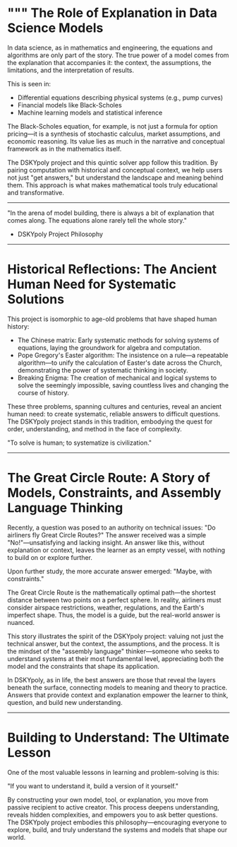 """
The Role of Explanation in Data Science Models
=============================================

In data science, as in mathematics and engineering, the equations and algorithms are only part of the story. The true power of a model comes from the explanation that accompanies it: the context, the assumptions, the limitations, and the interpretation of results.

This is seen in:
- Differential equations describing physical systems (e.g., pump curves)
- Financial models like Black-Scholes
- Machine learning models and statistical inference

The Black-Scholes equation, for example, is not just a formula for option pricing—it is a synthesis of stochastic calculus, market assumptions, and economic reasoning. Its value lies as much in the narrative and conceptual framework as in the mathematics itself.

The DSKYpoly project and this quintic solver app follow this tradition. By pairing computation with historical and conceptual context, we help users not just "get answers," but understand the landscape and meaning behind them. This approach is what makes mathematical tools truly educational and transformative.

---

"In the arena of model building, there is always a bit of explanation that comes along. The equations alone rarely tell the whole story."

- DSKYpoly Project Philosophy


---

Historical Reflections: The Ancient Human Need for Systematic Solutions
======================================================================

This project is isomorphic to age-old problems that have shaped human history:

- The Chinese matrix: Early systematic methods for solving systems of equations, laying the groundwork for algebra and computation.
- Pope Gregory's Easter algorithm: The insistence on a rule—a repeatable algorithm—to unify the calculation of Easter's date across the Church, demonstrating the power of systematic thinking in society.
- Breaking Enigma: The creation of mechanical and logical systems to solve the seemingly impossible, saving countless lives and changing the course of history.

These three problems, spanning cultures and centuries, reveal an ancient human need: to create systematic, reliable answers to difficult questions. The DSKYpoly project stands in this tradition, embodying the quest for order, understanding, and method in the face of complexity.

"To solve is human; to systematize is civilization."


---

The Great Circle Route: A Story of Models, Constraints, and Assembly Language Thinking
====================================================================================

Recently, a question was posed to an authority on technical issues: "Do airliners fly Great Circle Routes?" The answer received was a simple "No!"—unsatisfying and lacking insight. An answer like this, without explanation or context, leaves the learner as an empty vessel, with nothing to build on or explore further.

Upon further study, the more accurate answer emerged: "Maybe, with constraints."

The Great Circle Route is the mathematically optimal path—the shortest distance between two points on a perfect sphere. In reality, airliners must consider airspace restrictions, weather, regulations, and the Earth's imperfect shape. Thus, the model is a guide, but the real-world answer is nuanced.

This story illustrates the spirit of the DSKYpoly project: valuing not just the technical answer, but the context, the assumptions, and the process. It is the mindset of the "assembly language" thinker—someone who seeks to understand systems at their most fundamental level, appreciating both the model and the constraints that shape its application.

In DSKYpoly, as in life, the best answers are those that reveal the layers beneath the surface, connecting models to meaning and theory to practice. Answers that provide context and explanation empower the learner to think, question, and build new understanding.


---

Building to Understand: The Ultimate Lesson
===========================================

One of the most valuable lessons in learning and problem-solving is this:

"If you want to understand it, build a version of it yourself."

By constructing your own model, tool, or explanation, you move from passive recipient to active creator. This process deepens understanding, reveals hidden complexities, and empowers you to ask better questions. The DSKYpoly project embodies this philosophy—encouraging everyone to explore, build, and truly understand the systems and models that shape our world.

